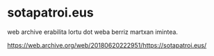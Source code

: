 # sotapatroi.eus

web archive erabilita lortu dot weba berriz martxan imintea.

https://web.archive.org/web/20180620222951/https://sotapatroi.eus/
